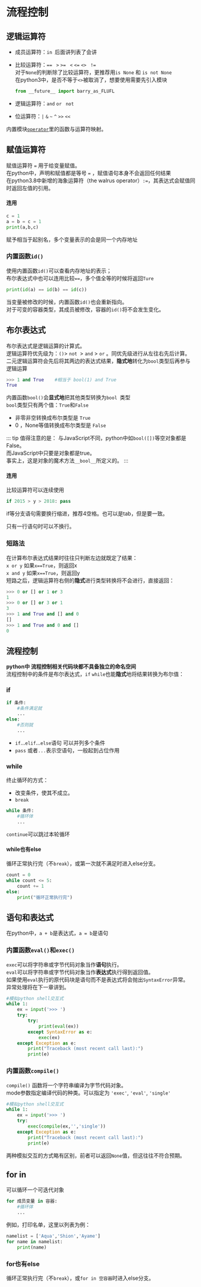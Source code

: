 # 流程控制

## 逻辑运算符

- 成员运算符：`in `后面讲列表了会讲


- 比较运算符：`==`	` >`	`>=`	` <`	`<=`	`<>`	` !=`    
  对于`None`的判断除了比较运算符，更推荐用`is None` 和 `is not None`     
  在python3中，是否不等于`<>`被取消了，想要使用需要先引入模块

  ```python
  from __future__ import barry_as_FLUFL
  ```

- 逻辑运算符：`and`	 `or`	` not`


- 位运算符：`|`  `&` `~` `^` `>>` `<<`


内置模块[`operator`](https://docs.python.org/zh-cn/3/library/operator.html)里的函数与运算符映射。



## 赋值运算符

赋值运算符 `=` 用于给变量赋值。    
在python中，声明和赋值都是等号 `=` ，赋值语句本身不会返回任何结果    
在python3.8中新增的海象运算符（the walrus operator）`:=`，其表达式会赋值同时返回左值的引用。

#### 连用

```python
c = 1
a = b = c = 1
print(a,b,c)
```

赋予相当于起别名，多个变量表示的会是同一个内存地址

### 内置函数`id()`

使用内置函数`id()`可以查看内存地址的表示；    
布尔表达式中也可以连用比较`==`，多个值全等的时候将返回`Ture`

```python
print(id(a) == id(b) == id(c))
```

当变量被修改的时候，内置函数`id()`也会重新指向。    
对于可变的容器类型，其成员被修改，容器的`id()`将不会发生变化。



## 布尔表达式

布尔表达式是逻辑运算的计算式。    
逻辑运算符优先级为：`()`> `not `> `and` > `or` 。同优先级进行从左往右先后计算。   
二元逻辑运算符会先后将其两边的表达式结果，**隐式地**转化为`bool`类型后再参与逻辑运算

```python
>>> 1 and True    #相当于 bool(1) and True
True
```

内置函数`bool()`会**显式地**把其他类型转换为`bool `类型    
`bool`类型只有两个值：`True`和`False`

- 非零非空转换成布尔类型是 `True`
- 0 ，None等值转换成布尔类型是 `False`

::: tip 值得注意的是：
与JavaScript不同，python中如`bool([])`等空对象都是False。    
而JavaScript中只要是对象都是true。    
事实上，这是对象的魔术方法`__bool__`所定义的。
:::

#### 连用

比较运算符可以连续使用

```python
if 2015 > y > 2018: pass
```

if等分支语句需要换行缩进，推荐4空格。也可以是tab，但是要一致。

只有一行语句时可以不换行。

### 短路法

在计算布尔表达式结果时往往只判断左边就既定了结果：    
`x or y` 如果`x==True`，则返回x    
`x and y` 如果`x==True`，则返回y    
短路之后，逻辑运算符右侧的**隐式**进行类型转换将不会进行，直接返回：

```python
>>> 0 or [] or 1 or 3
1
>>> 0 or [] or 3 or 1
3
>>> 1 and True and [] and 0
[]
>>> 1 and True and 0 and []
0
```



## 流程控制

**python中 流程控制相关代码块都不具备独立的命名空间**    
流程控制中的条件是布尔表达式，`if` `while`也能**隐式**地将结果转换为布尔值：

### if

```python
if 条件:
    #条件满足就
    ...
else:
    #否则就
    ...
```

- `if`…`elif`…`else`语句 可以并列多个条件
- `pass` 或者`...`表示空语句，一般起到占位作用

### while

终止循环的方式：

- 改变条件，使其不成立。
- `break`

```python
while 条件:
    #循环体
    ...
```
`continue`可以跳过本轮循环

#### while也有else

循环正常执行完（不`break`），或第一次就不满足时进入else分支。

```python
count = 0
while count <= 5:
    count += 1
else:
    print("循环正常执行完")
```



## 语句和表达式

在python中，`a + b`是表达式，`a = b`是语句

### 内置函数`eval()`和`exec()`

`exec`可以将字符串或字节代码对象当作**语句**执行。    
`eval`可以将字符串或字节代码对象当作**表达式**执行得到返回值。    
如果使用`eval`执行的原代码块是语句而不是表达式将会抛出`SyntaxError`异常。    
异常处理将在下一章讲到。

```python
#模拟python shell交互式
while 1:
    ex = input('>>> ')
    try:
        try:
            print(eval(ex))
        except SyntaxError as e:
            exec(ex)
    except Exception as e:
        print("Traceback (most recent call last):")
        print(e)
```



### 内置函数`compile()`

`compile()` 函数将一个字符串编译为字节代码对象。    
mode参数指定编译代码的种类。可以指定为 `'exec'`, `'eval'`, `'single'`

```python
#模拟python shell交互式
while 1:
    ex = input('>>> ')
    try:
        exec(compile(ex,'','single'))
    except Exception as e:
        print("Traceback (most recent call last):")
        print(e)
```

两种模拟交互的方式略有区别，前者可以返回`None`值，但这往往不符合预期。




## for  in

可以循环一个可迭代对象

```python
for 成员变量 in 容器:
	#循环体
    ...
```

例如，打印名单，这里以列表为例：

```python
namelist = ['Aqua','Shion','Ayame']
for name in namelist:
	print(name)
```

### for也有else

循环正常执行完（不`break`），或`for in 空容器`时进入else分支。

